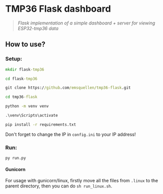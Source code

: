 # TMP36 Flask dashboard
> *Flask implementation of a simple dashboard + server for viewing ESP32-tmp36 data*

## How to use?

### Setup:

```bat
mkdir flask-tmp36

cd flask-tmp36

git clone https://github.com/emsquellen/tmp36-flask.git

cd tmp36-flask

python -m venv venv

.\venv\Scripts\activate

pip install -r requirements.txt

```

Don't forget to change the IP in `config.ini` to your IP address!

### Run:

`py run.py`


#### Gunicorn
For usage with gunicorn/linux, firstly move all the files from `.linux` to the parent directory, then you can do `sh run_linux.sh`.

